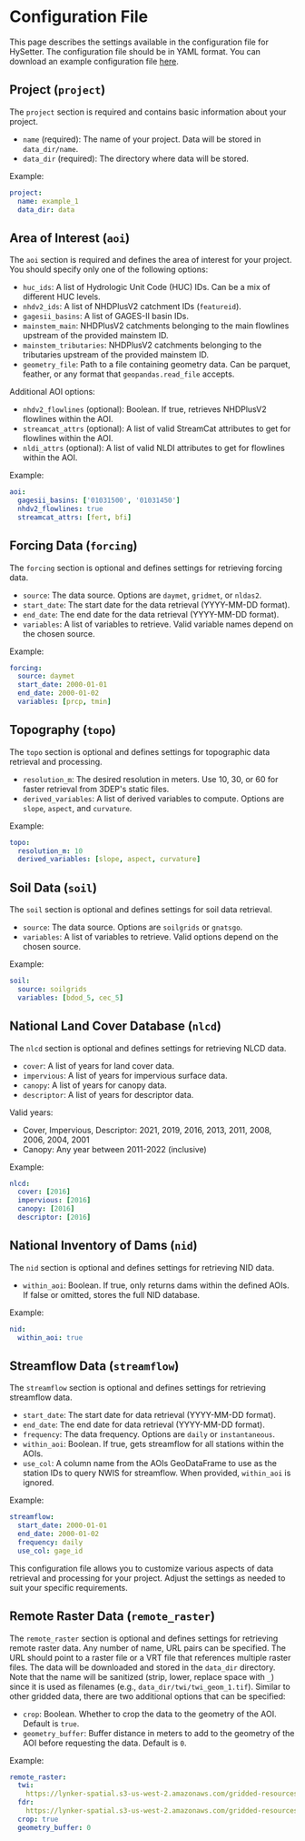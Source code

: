 # Configuration File

This page describes the settings available in the configuration file for HySetter. The
configuration file should be in YAML format. You can download an example configuration
file [here](https://raw.githubusercontent.com/hyriver/hysetter/main/config_demo.yml).

## Project (`project`)

The `project` section is required and contains basic information about your project.

- `name` (required): The name of your project. Data will be stored in `data_dir/name`.
- `data_dir` (required): The directory where data will be stored.

Example:

```yaml
project:
  name: example_1
  data_dir: data
```

## Area of Interest (`aoi`)

The `aoi` section is required and defines the area of interest for your project. You
should specify only one of the following options:

- `huc_ids`: A list of Hydrologic Unit Code (HUC) IDs. Can be a mix of different HUC
    levels.
- `nhdv2_ids`: A list of NHDPlusV2 catchment IDs (`featureid`).
- `gagesii_basins`: A list of GAGES-II basin IDs.
- `mainstem_main`: NHDPlusV2 catchments belonging to the main flowlines upstream of the
    provided mainstem ID.
- `mainstem_tributaries`: NHDPlusV2 catchments belonging to the tributaries upstream of
    the provided mainstem ID.
- `geometry_file`: Path to a file containing geometry data. Can be parquet, feather, or
    any format that `geopandas.read_file` accepts.

Additional AOI options:

- `nhdv2_flowlines` (optional): Boolean. If true, retrieves NHDPlusV2 flowlines within
    the AOI.
- `streamcat_attrs` (optional): A list of valid StreamCat attributes to get for
    flowlines within the AOI.
- `nldi_attrs` (optional): A list of valid NLDI attributes to get for flowlines within
    the AOI.

Example:

```yaml
aoi:
  gagesii_basins: ['01031500', '01031450']
  nhdv2_flowlines: true
  streamcat_attrs: [fert, bfi]
```

## Forcing Data (`forcing`)

The `forcing` section is optional and defines settings for retrieving forcing data.

- `source`: The data source. Options are `daymet`, `gridmet`, or `nldas2`.
- `start_date`: The start date for the data retrieval (YYYY-MM-DD format).
- `end_date`: The end date for the data retrieval (YYYY-MM-DD format).
- `variables`: A list of variables to retrieve. Valid variable names depend on the
    chosen source.

Example:

```yaml
forcing:
  source: daymet
  start_date: 2000-01-01
  end_date: 2000-01-02
  variables: [prcp, tmin]
```

## Topography (`topo`)

The `topo` section is optional and defines settings for topographic data retrieval and
processing.

- `resolution_m`: The desired resolution in meters. Use 10, 30, or 60 for faster
    retrieval from 3DEP's static files.
- `derived_variables`: A list of derived variables to compute. Options are `slope`,
    `aspect`, and `curvature`.

Example:

```yaml
topo:
  resolution_m: 10
  derived_variables: [slope, aspect, curvature]
```

## Soil Data (`soil`)

The `soil` section is optional and defines settings for soil data retrieval.

- `source`: The data source. Options are `soilgrids` or `gnatsgo`.
- `variables`: A list of variables to retrieve. Valid options depend on the chosen
    source.

Example:

```yaml
soil:
  source: soilgrids
  variables: [bdod_5, cec_5]
```

## National Land Cover Database (`nlcd`)

The `nlcd` section is optional and defines settings for retrieving NLCD data.

- `cover`: A list of years for land cover data.
- `impervious`: A list of years for impervious surface data.
- `canopy`: A list of years for canopy data.
- `descriptor`: A list of years for descriptor data.

Valid years:

- Cover, Impervious, Descriptor: 2021, 2019, 2016, 2013, 2011, 2008, 2006, 2004, 2001
- Canopy: Any year between 2011-2022 (inclusive)

Example:

```yaml
nlcd:
  cover: [2016]
  impervious: [2016]
  canopy: [2016]
  descriptor: [2016]
```

## National Inventory of Dams (`nid`)

The `nid` section is optional and defines settings for retrieving NID data.

- `within_aoi`: Boolean. If true, only returns dams within the defined AOIs. If false or
    omitted, stores the full NID database.

Example:

```yaml
nid:
  within_aoi: true
```

## Streamflow Data (`streamflow`)

The `streamflow` section is optional and defines settings for retrieving streamflow
data.

- `start_date`: The start date for data retrieval (YYYY-MM-DD format).
- `end_date`: The end date for data retrieval (YYYY-MM-DD format).
- `frequency`: The data frequency. Options are `daily` or `instantaneous`.
- `within_aoi`: Boolean. If true, gets streamflow for all stations within the AOIs.
- `use_col`: A column name from the AOIs GeoDataFrame to use as the station IDs to query
    NWIS for streamflow. When provided, `within_aoi` is ignored.

Example:

```yaml
streamflow:
  start_date: 2000-01-01
  end_date: 2000-01-02
  frequency: daily
  use_col: gage_id
```

This configuration file allows you to customize various aspects of data retrieval and
processing for your project. Adjust the settings as needed to suit your specific
requirements.

## Remote Raster Data (`remote_raster`)

The `remote_raster` section is optional and defines settings for retrieving remote
raster data. Any number of name, URL pairs can be specified. The URL should point to a
raster file or a VRT file that references multiple raster files. The data will be
downloaded and stored in the `data_dir` directory. Note that the name will be sanitized
(strip, lower, replace space with `_`) since it is used as filenames (e.g.,
`data_dir/twi/twi_geom_1.tif`). Similar to other gridded data, there are two additional
options that can be specified:

- `crop`: Boolean. Whether to crop the data to the geometry of the AOI. Default is
    `true`.
- `geometry_buffer`: Buffer distance in meters to add to the geometry of the AOI before
    requesting the data. Default is `0`.

Example:

```yaml
remote_raster:
  twi:
    https://lynker-spatial.s3-us-west-2.amazonaws.com/gridded-resources/twi.vrt
  fdr:
    https://lynker-spatial.s3-us-west-2.amazonaws.com/gridded-resources/fdr.vrt
  crop: true
  geometry_buffer: 0
```
